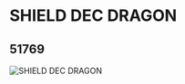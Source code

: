 # SHIELD DEC DRAGON
## 51769
![SHIELD DEC DRAGON](https://lc-www-live-s.legocdn.com/media/bricks/5/2/4251781.jpg)